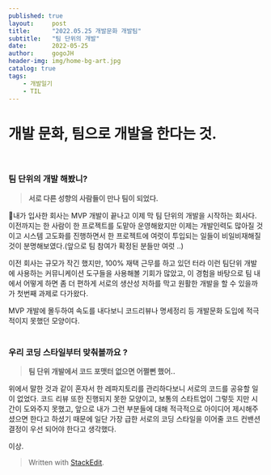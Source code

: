 ```yaml
---
published: true
layout:     post
title:      "2022.05.25 개발문화 개발팀"
subtitle:   "팀 단위의 개발"
date:       2022-05-25
author:     gogoJH
header-img: img/home-bg-art.jpg
catalog: true
tags:
    - 개발일기
    - TIL
---
```




# 개발 문화, 팀으로 개발을 한다는 것.
<br>


### 팀 단위의 개발 해봤니?


> **서로 다른 성향의 사람들이 만나 팀이 되었다.** 

내가 입사한 회사는 MVP 개발이 끝나고 이제 막 팀 단위의 개발을 시작하는 회사다.
이전까지는 한 사람이 한 프로젝트를 도맡아 운영해왔지만 이제는 개발인력도 많아질 것이고 시스템 고도화를 진행하면서 한 프로젝트에 여럿이 투입되는 일들이 비일비재해질 것이 분명해보였다.(앞으로 팀 참여가 확정된 분들만 여럿 ..)

이전 회사는 규모가 작긴 했지만, 100% 재택 근무를 하고 있던 터라 이런 팀단위 개발에 사용하는 커뮤니케이션 도구들을 사용해볼 기회가 많았고, 이 경험을 바탕으로 팀 내에서 어떻게 하면 좀 더 편하게 서로의 생산성 저하를 막고 원활한 개발을 할 수 있을까가 첫번째 과제로 다가왔다.

MVP 개발에 몰두하여 속도를 내다보니 코드리뷰나 명세정리 등 개발문화 도입에 적극적이지 못했던 모양이다.
<br>
<br>

### 우리 코딩 스타일부터 맞춰볼까요 ?


> **팀 단위 개발에서 코드 포맷터 없으면 어쩔뻔 했어..**

위에서 말한 것과 같이 혼자서 한 레파지토리를 관리하다보니 서로의 코드를 공유할 일이 없었다. 
코드 리뷰 또한 진행되지 못한 모양이고, 보통의 스타트업이 그렇듯 지만 시간이 도와주지 못했고, 앞으로 내가 그런 부분들에 대해 적극적으로 아이디어 제시해주셨으면 한다고 하셨기 때문에 일단 가장 급한 서로의 코딩 스타일을 이어줄 코드 컨밴션 결정이 우선 되어야 한다고 생각했다.


이상.


> Written with [StackEdit](https://stackedit.io/).
<!--stackedit_data:
eyJoaXN0b3J5IjpbLTU3ODIyNDQ0MF19
-->